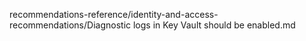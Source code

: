 recommendations-reference/identity-and-access-recommendations/Diagnostic logs in Key Vault should be enabled.md